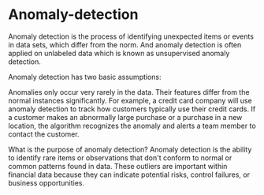 # Anomaly-detection
Anomaly detection is the process of identifying unexpected items or events in data sets, which differ from the norm. And anomaly detection is often applied on unlabeled data which is known as unsupervised anomaly detection.
 
Anomaly detection has two basic assumptions:

Anomalies only occur very rarely in the data.
Their features differ from the normal instances significantly.
For example, a credit card company will use anomaly detection to track how customers typically use their credit cards. If a customer makes an abnormally large purchase or a purchase in a new location, the algorithm recognizes the anomaly and alerts a team member to contact the customer.


What is the purpose of anomaly detection?
Anomaly detection is the ability to identify rare items or observations that don't conform to normal or common patterns found in data. These outliers are important within financial data because they can indicate potential risks, control failures, or business opportunities.
